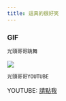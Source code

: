 ```yaml
---
title: 這真的很好笑
---
```

### GIF
``` bash
光頭哥哥跳舞
``` 
![](https://i.imgur.com/EN2NLXN.gif)


``` bash
光頭哥哥YOUTUBE
``` 
YOUTUBE: [請點我](https://www.youtube.com/user/pip6427)
